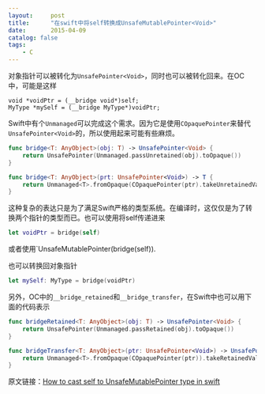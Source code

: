 ```yaml
---
layout:     post
title:      "在swift中将self转换成UnsafeMutablePointer<Void>"
date:       2015-04-09
catalog: false
tags:
    - C
---
```


对象指针可以被转化为`UnsafePointer<Void>`，同时也可以被转化回来。在OC中，可能是这样

```ObjC
void *voidPtr = (__bridge void*)self;
MyType *mySelf = (__bridge MyType*)voidPtr;

```

Swift中有个`Unmanaged`可以完成这个需求。因为它是使用`COpaquePointer`来替代`UnsafePointer<Void>`的，所以使用起来可能有些麻烦。

```Swift
func bridge<T: AnyObject>(obj: T) -> UnsafePointer<Void> {
	return UnsafePointer(Unmanaged.passUnretained(obj).toOpaque())
}

func bridge<T: AnyObject>(prt: UnsafePointer<Void>) -> T {
	return Unmanaged<T>.fromOpaque(COpaquePointer(ptr).takeUnretainedValue()
}
```

这种复杂的表达只是为了满足Swift严格的类型系统。在编译时，这仅仅是为了转换两个指针的类型而已。也可以使用将self传递进来

```Swift
let voidPtr = bridge(self)
```

或者使用`UnsafeMutablePointer<Void>(bridge(self)).

也可以转换回对象指针

```Swift
let mySelf: MyType = bridge(voidPtr)
```

另外，OC中的`__bridge_retained`和`__bridge_transfer`，在Swift中也可以用下面的代码表示

```Swift
func bridgeRetained<T: AnyObject>(obj: T) -> UnsafePointer<Void> {
	return UnsafePointer(Unmanaged.passRetained(obj).toOpaque())
}

func bridgeTransfer<T: AnyObject>(ptr: UnsafePointer<Void>) -> UnsafePointer<Void> {
	return Unmanaged<T>.fromOpaque(COpaquePointer(ptr)).takeRetainedValue()
}
```


原文链接：[How to cast self to UnsafeMutablePointer<Void> type in swift](http://stackoverflow.com/questions/33294620/how-to-cast-self-to-unsafemutablepointervoid-type-in-swift)
